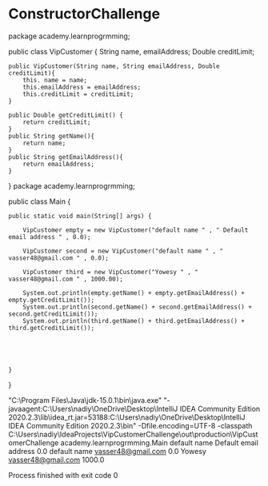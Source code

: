 # ConstructorChallenge
package academy.learnprogrmming;

public class VipCustomer {
    String name, emailAddress;
    Double creditLimit;

    public VipCustomer(String name, String emailAddress, Double creditLimit){
        this. name = name;
        this.emailAddress = emailAddress;
        this.creditLimit = creditLimit;
    }

    public Double getCreditLimit() {
        return creditLimit;
    }
    public String getName(){
        return name;
    }
    public String getEmailAddress(){
        return emailAddress;
    }
}
package academy.learnprogrmming;

public class Main {

    public static void main(String[] args) {

        VipCustomer empty = new VipCustomer("default name " , " Default email address " , 0.0);

        VipCustomer second = new VipCustomer("default name " , " vasser48@gmail.com " , 0.0);

        VipCustomer third = new VipCustomer("Yowesy " , " vasser48@gmail.com " , 1000.00);

        System.out.println(empty.getName() + empty.getEmailAddress() + empty.getCreditLimit());
        System.out.println(second.getName() + second.getEmailAddress() + second.getCreditLimit());
        System.out.println(third.getName() + third.getEmailAddress() + third.getCreditLimit());





    }
}

"C:\Program Files\Java\jdk-15.0.1\bin\java.exe" "-javaagent:C:\Users\nadiy\OneDrive\Desktop\IntelliJ IDEA Community Edition 2020.2.3\lib\idea_rt.jar=53188:C:\Users\nadiy\OneDrive\Desktop\IntelliJ IDEA Community Edition 2020.2.3\bin" -Dfile.encoding=UTF-8 -classpath C:\Users\nadiy\IdeaProjects\VipCustomerChallenge\out\production\VipCustomerChallenge academy.learnprogrmming.Main
default name  Default email address 0.0
default name  vasser48@gmail.com 0.0
Yowesy  vasser48@gmail.com 1000.0

Process finished with exit code 0

